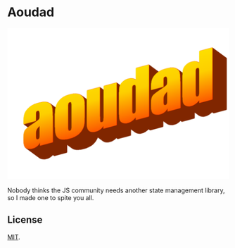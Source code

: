 # Aoudad

![alt text](https://raw.githubusercontent.com/rognstadragnar/aoudad/master/logo.png)

Nobody thinks the JS community needs another state management library, so I made one to spite you all.

## License

[MIT](LICENSE).
